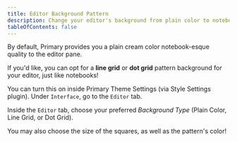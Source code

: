 ```yaml
---
title: Editor Background Pattern
description: Change your editor's background from plain color to notebook lined or dot grids!
tableOfContents: false
---
```


By default, Primary provides you a plain cream color notebook-esque quality to the editor pane.

If you'd like, you can opt for a **line grid** or **dot grid** pattern background for your editor, just like notebooks!

You can turn this on inside Primary Theme Settings (via Style Settings plugin). Under `Interface`, go to the `Editor` tab.

Inside the `Editor` tab, choose your preferred *Background Type* (Plain Color, Line Grid, or Dot Grid).

You may also choose the size of the squares, as well as the pattern's color!